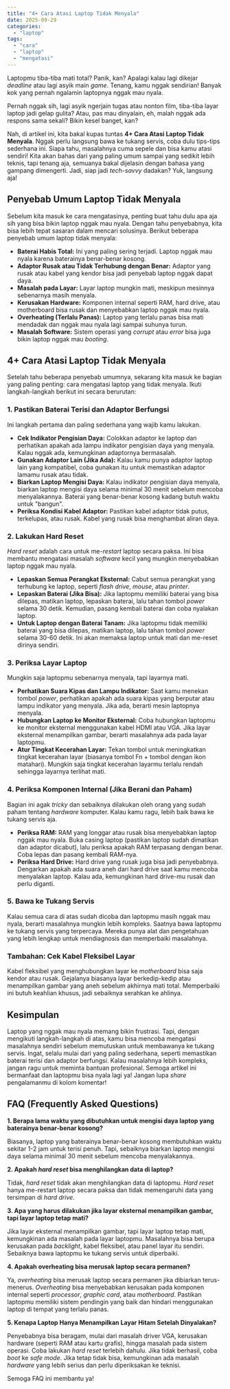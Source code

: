 ```yaml
---
title: "4+ Cara Atasi Laptop Tidak Menyala"
date: 2025-09-29
categories: 
  - "laptop"
tags: 
  - "cara"
  - "laptop"
  - "mengatasi"
---
```


Laptopmu tiba-tiba mati total? Panik, kan? Apalagi kalau lagi dikejar _deadline_ atau lagi asyik main _game_. Tenang, kamu nggak sendirian! Banyak kok yang pernah ngalamin laptopnya nggak mau nyala.

Pernah nggak sih, lagi asyik ngerjain tugas atau nonton film, tiba-tiba layar laptop jadi gelap gulita? Atau, pas mau dinyalain, eh, malah nggak ada respons sama sekali? Bikin kesel banget, kan?

Nah, di artikel ini, kita bakal kupas tuntas **4+ Cara Atasi Laptop Tidak Menyala**. Nggak perlu langsung bawa ke tukang servis, coba dulu tips-tips sederhana ini. Siapa tahu, masalahnya cuma sepele dan bisa kamu atasi sendiri! Kita akan bahas dari yang paling umum sampai yang sedikit lebih teknis, tapi tenang aja, semuanya bakal dijelasin dengan bahasa yang gampang dimengerti. Jadi, siap jadi _tech-savvy_ dadakan? Yuk, langsung aja!

## Penyebab Umum Laptop Tidak Menyala

Sebelum kita masuk ke cara mengatasinya, penting buat tahu dulu apa aja sih yang bisa bikin laptop nggak mau nyala. Dengan tahu penyebabnya, kita bisa lebih tepat sasaran dalam mencari solusinya. Berikut beberapa penyebab umum laptop tidak menyala:

- **Baterai Habis Total:** Ini yang paling sering terjadi. Laptop nggak mau nyala karena baterainya benar-benar kosong.
- **Adaptor Rusak atau Tidak Terhubung dengan Benar:** Adaptor yang rusak atau kabel yang kendor bisa jadi penyebab laptop nggak dapat daya.
- **Masalah pada Layar:** Layar laptop mungkin mati, meskipun mesinnya sebenarnya masih menyala.
- **Kerusakan Hardware:** Komponen internal seperti RAM, hard drive, atau motherboard bisa rusak dan menyebabkan laptop nggak mau nyala.
- **Overheating (Terlalu Panas):** Laptop yang terlalu panas bisa mati mendadak dan nggak mau nyala lagi sampai suhunya turun.
- **Masalah Software:** Sistem operasi yang _corrupt_ atau _error_ bisa juga bikin laptop nggak mau _booting_.

## 4+ Cara Atasi Laptop Tidak Menyala

Setelah tahu beberapa penyebab umumnya, sekarang kita masuk ke bagian yang paling penting: cara mengatasi laptop yang tidak menyala. Ikuti langkah-langkah berikut ini secara berurutan:

### 1\. Pastikan Baterai Terisi dan Adaptor Berfungsi

Ini langkah pertama dan paling sederhana yang wajib kamu lakukan.

- **Cek Indikator Pengisian Daya:** Colokkan adaptor ke laptop dan perhatikan apakah ada lampu indikator pengisian daya yang menyala. Kalau nggak ada, kemungkinan adaptornya bermasalah.
- **Gunakan Adaptor Lain (Jika Ada):** Kalau kamu punya adaptor laptop lain yang kompatibel, coba gunakan itu untuk memastikan adaptor lamamu rusak atau tidak.
- **Biarkan Laptop Mengisi Daya:** Kalau indikator pengisian daya menyala, biarkan laptop mengisi daya selama minimal 30 menit sebelum mencoba menyalakannya. Baterai yang benar-benar kosong kadang butuh waktu untuk "bangun".
- **Periksa Kondisi Kabel Adaptor:** Pastikan kabel adaptor tidak putus, terkelupas, atau rusak. Kabel yang rusak bisa menghambat aliran daya.

### 2\. Lakukan Hard Reset

_Hard reset_ adalah cara untuk me-_restart_ laptop secara paksa. Ini bisa membantu mengatasi masalah _software_ kecil yang mungkin menyebabkan laptop nggak mau nyala.

- **Lepaskan Semua Perangkat Eksternal:** Cabut semua perangkat yang terhubung ke laptop, seperti _flash drive_, _mouse_, atau _printer_.
- **Lepaskan Baterai (Jika Bisa):** Jika laptopmu memiliki baterai yang bisa dilepas, matikan laptop, lepaskan baterai, lalu tahan tombol _power_ selama 30 detik. Kemudian, pasang kembali baterai dan coba nyalakan laptop.
- **Untuk Laptop dengan Baterai Tanam:** Jika laptopmu tidak memiliki baterai yang bisa dilepas, matikan laptop, lalu tahan tombol _power_ selama 30-60 detik. Ini akan memaksa laptop untuk mati dan me-reset dirinya sendiri.

### 3\. Periksa Layar Laptop

Mungkin saja laptopmu sebenarnya menyala, tapi layarnya mati.

- **Perhatikan Suara Kipas dan Lampu Indikator:** Saat kamu menekan tombol _power_, perhatikan apakah ada suara kipas yang berputar atau lampu indikator yang menyala. Jika ada, berarti mesin laptopnya menyala.
- **Hubungkan Laptop ke Monitor Eksternal:** Coba hubungkan laptopmu ke monitor eksternal menggunakan kabel HDMI atau VGA. Jika layar eksternal menampilkan gambar, berarti masalahnya ada pada layar laptopmu.
- **Atur Tingkat Kecerahan Layar:** Tekan tombol untuk meningkatkan tingkat kecerahan layar (biasanya tombol Fn + tombol dengan ikon matahari). Mungkin saja tingkat kecerahan layarmu terlalu rendah sehingga layarnya terlihat mati.

### 4\. Periksa Komponen Internal (Jika Berani dan Paham)

Bagian ini agak _tricky_ dan sebaiknya dilakukan oleh orang yang sudah paham tentang _hardware_ komputer. Kalau kamu ragu, lebih baik bawa ke tukang servis aja.

- **Periksa RAM:** RAM yang longgar atau rusak bisa menyebabkan laptop nggak mau nyala. Buka casing laptop (pastikan laptop sudah dimatikan dan adaptor dicabut), lalu periksa apakah RAM terpasang dengan benar. Coba lepas dan pasang kembali RAM-nya.
- **Periksa Hard Drive:** Hard drive yang rusak juga bisa jadi penyebabnya. Dengarkan apakah ada suara aneh dari hard drive saat kamu mencoba menyalakan laptop. Kalau ada, kemungkinan hard drive-mu rusak dan perlu diganti.

### 5\. Bawa ke Tukang Servis

Kalau semua cara di atas sudah dicoba dan laptopmu masih nggak mau nyala, berarti masalahnya mungkin lebih kompleks. Saatnya bawa laptopmu ke tukang servis yang terpercaya. Mereka punya alat dan pengetahuan yang lebih lengkap untuk mendiagnosis dan memperbaiki masalahnya.

### Tambahan: Cek Kabel Fleksibel Layar

Kabel fleksibel yang menghubungkan layar ke _motherboard_ bisa saja kendor atau rusak. Gejalanya biasanya layar berkedip-kedip atau menampilkan gambar yang aneh sebelum akhirnya mati total. Memperbaiki ini butuh keahlian khusus, jadi sebaiknya serahkan ke ahlinya.

## Kesimpulan

Laptop yang nggak mau nyala memang bikin frustrasi. Tapi, dengan mengikuti langkah-langkah di atas, kamu bisa mencoba mengatasi masalahnya sendiri sebelum memutuskan untuk membawanya ke tukang servis. Ingat, selalu mulai dari yang paling sederhana, seperti memastikan baterai terisi dan adaptor berfungsi. Kalau masalahnya lebih kompleks, jangan ragu untuk meminta bantuan profesional. Semoga artikel ini bermanfaat dan laptopmu bisa nyala lagi ya! Jangan lupa _share_ pengalamanmu di kolom komentar!

## FAQ (Frequently Asked Questions)

**1\. Berapa lama waktu yang dibutuhkan untuk mengisi daya laptop yang baterainya benar-benar kosong?**

Biasanya, laptop yang baterainya benar-benar kosong membutuhkan waktu sekitar 1-2 jam untuk terisi penuh. Tapi, sebaiknya biarkan laptop mengisi daya selama minimal 30 menit sebelum mencoba menyalakannya.

**2\. Apakah _hard reset_ bisa menghilangkan data di laptop?**

Tidak, _hard reset_ tidak akan menghilangkan data di laptopmu. _Hard reset_ hanya me-restart laptop secara paksa dan tidak memengaruhi data yang tersimpan di _hard drive_.

**3\. Apa yang harus dilakukan jika layar eksternal menampilkan gambar, tapi layar laptop tetap mati?**

Jika layar eksternal menampilkan gambar, tapi layar laptop tetap mati, kemungkinan ada masalah pada layar laptopmu. Masalahnya bisa berupa kerusakan pada _backlight_, kabel fleksibel, atau panel layar itu sendiri. Sebaiknya bawa laptopmu ke tukang servis untuk diperbaiki.

**4\. Apakah overheating bisa merusak laptop secara permanen?**

Ya, _overheating_ bisa merusak laptop secara permanen jika dibiarkan terus-menerus. _Overheating_ bisa menyebabkan kerusakan pada komponen internal seperti _processor_, _graphic card_, atau _motherboard_. Pastikan laptopmu memiliki sistem pendingin yang baik dan hindari menggunakan laptop di tempat yang terlalu panas.

**5\. Kenapa Laptop Hanya Menampilkan Layar Hitam Setelah Dinyalakan?**

Penyebabnya bisa beragam, mulai dari masalah driver VGA, kerusakan hardware (seperti RAM atau kartu grafis), hingga masalah pada sistem operasi. Coba lakukan _hard reset_ terlebih dahulu. Jika tidak berhasil, coba _boot_ ke _safe mode_. Jika tetap tidak bisa, kemungkinan ada masalah _hardware_ yang lebih serius dan perlu diperiksakan ke teknisi.

Semoga FAQ ini membantu ya!

